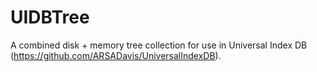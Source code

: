 # UIDBTree
A combined disk + memory tree collection for use in Universal Index DB (https://github.com/ARSADavis/UniversalIndexDB).

